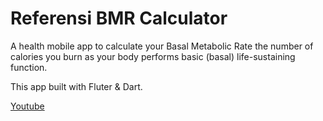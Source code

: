# Referensi BMR Calculator

A health mobile app to calculate your Basal Metabolic Rate the number of calories you burn as your body performs basic (basal) life-sustaining function.

This app built with Fluter & Dart.

<a href="https://youtu.be/IQDrMxVY2fI">Youtube</a>
